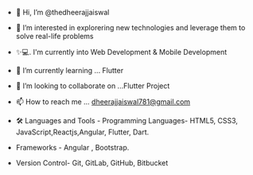 - 👋 Hi, I’m @thedheerajjaiswal
- 👀 I’m interested in explorering new technologies and leverage them to solve real-life problems 
- ✨💻. I'm currently into Web Development & Mobile Development
- 🌱 I’m currently learning ... Flutter 
- 💞️ I’m looking to collaborate on ...Flutter Project
- 📫 How to reach me ...   dheerajjaiswal781@gmail.com
- 🛠 Languages and Tools -
Programming Languages-
HTML5,  CSS3,  JavaScript,Reactjs,Angular, Flutter, Dart.

- Frameworks -
Angular , Bootstrap.

- Version Control-
Git, GitLab, GitHub, Bitbucket
<!---
thedheerajjaiswal/thedheerajjaiswal is a ✨ special ✨ repository because its `README.md` (this file) appears on your GitHub profile.
You can click the Preview link to take a look at your changes.
--->
